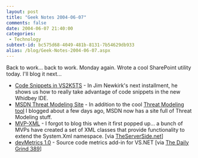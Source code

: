 ```yaml
---
layout: post
title: "Geek Notes 2004-06-07"
comments: false
date: 2004-06-07 21:40:00
categories:
 - Technology
subtext-id: bc575d68-4049-481b-8131-7b54629db933
alias: /blog/Geek-Notes-2004-06-07.aspx
---
```



Back to work... back to work. Monday again. Wrote a cool SharePoint utility today. I'll blog it next...

  * [Code Snippets in VS2K5TS](http://weblogs.asp.net/jamesnewkirk/archive/2004/06/02/147153.aspx) - In Jim Newkirk's next installment, he shows us how to really take advantage of code snippets in the new Whidbey IDE.
  * [MSDN Threat Modeling Site](http://msdn.microsoft.com/security/securecode/threatmodeling/default.aspx) - In addition to the cool [Threat Modeling tool](http://www.microsoft.com/downloads/details.aspx?familyid=62830f95-0e61-4f87-88a6-e7c663444ac1&displaylang=en) I blogged about a few days ago, MSDN now has a site full of Threat Modeling stuff.
  * [MVP-XML](http://sourceforge.net/projects/mvp-xml) - I forgot to blog this when it first popped up... a bunch of MVPs have created a set of XML classes that provide functionality to extend the System.Xml namespace. [via [TheServerSide.net](http://www.theserverside.net/news/thread.tss?thread_id=26381)]
  * [devMetrics 1.0](http://www.anticipatingminds.com/Downloads/details.aspx?download_id=%7b33772E1D-8D6D-4BE2-BCB5-982876FEB2E1%7d) - Source code metrics add-in for VS.NET [via [The Daily Grind 389](http://www.larkware.com/Articles/TheDailyGrind389.html)]
